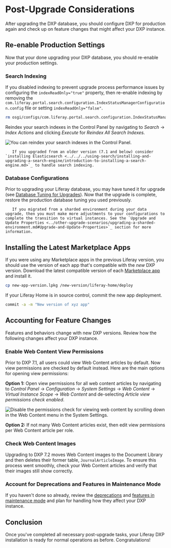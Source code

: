 # Post-Upgrade Considerations

After upgrading the DXP database, you should configure DXP for production again and check up on feature changes that might affect your DXP instance.

## Re-enable Production Settings

Now that your done upgrading your DXP database, you should re-enable your production settings.

### Search Indexing

If you disabled indexing to prevent upgrade process performance issues by configuring the `indexReadOnly="true"` property, then re-enable indexing by removing the `com.liferay.portal.search.configuration.IndexStatusManagerConfiguration.config` file or setting `indexReadOnly="false"`.

```bash
rm osgi/configs/com.liferay.portal.search.configuration.IndexStatusManagerConfiguration.config
```

Reindex your search indexes in the Control Panel by navigating to *Search* &rarr; *Index Actions* and clicking *Execute* for *Reindex All Search Indexes.*

![You can reindex your search indexes in the Control Panel.](./post-upgrade-considerations/images/01.png)

```note::
   If you upgraded from an older version (7.1 and below) consider `installing Elasticsearch <../../../using-search/installing-and-upgrading-a-search-engine/introduction-to-installing-a-search-engine.md>`_ to handle search indexing.
```

### Database Configurations

Prior to upgrading your Liferay database, you may have tuned it for upgrade (see [Database Tuning for Upgrades](../upgrade-stability-and-performance/database-tuning-for-upgrades.md)). Now that the upgrade is complete, restore the production database tuning you used previously.

```note::
   If you migrated from a sharded environment during your data upgrade, then you must make more adjustments to your configurations to complete the transition to virtual instances. See the `Upgrade and Update Properties <../other-upgrade-scenarios/upgrading-a-sharded-environment.md#Upgrade-and-Update-Properties>`_ section for more information.
```

## Installing the Latest Marketplace Apps

If you were using any Marketplace apps in the previous Liferay version, you should use the version of each app that's compatible with the _new_ DXP version. Download the latest compatible version of each [Marketplace app](../../../system-administration/installing-and-managing-apps/installing-apps/downloading-apps.md) and install it.

```bash
cp new-app-version.lpkg /new-version/liferay-home/deploy
```

If your Liferay Home is in source control, commit the new app deployment.

```bash
commit -a -m "New version of xyz app"
```

## Accounting for Feature Changes

Features and behaviors change with new DXP versions. Review how the following changes affect your DXP instance.

### Enable Web Content View Permissions

Prior to DXP 7.1, all users could view Web Content articles by default. Now view permissions are checked by default instead. Here are the main options for opening view permissions:

**Option 1:** Open view permissions for all web content articles by navigating to _Control Panel_ → _Configuration_ → _System Settings_ → _Web Content_ → _Virtual Instance Scope_ → _Web Content_ and de-selecting _Article view permissions check enabled_.

![Disable the permissions check for viewing web content by scrolling down in the Web Content menu in the System Settings.](./post-upgrade-considerations/images/02.png)

**Option 2:** If not many Web Content articles exist, then edit view permissions per Web Content article per role.

### Check Web Content Images

Upgrading to DXP 7.2 moves Web Content images to the Document Library and then deletes their former table, `JournalArticleImage`. To ensure this process went smoothly, check your Web Content articles and verify that their images still show correctly.

### Account for Deprecations and Features in Maintenance Mode

If you haven't done so already, review the [deprecations](../reference/deprecations-in-liferay-dxp-7-3.md) and [features in maintenance mode](../reference/features-in-maintenance-mode.md) and plan for handling how they affect your DXP instance.

## Conclusion

Once you've completed all necessary post-upgrade tasks, your Liferay DXP installation is ready for normal operations as before. Congratulations!
